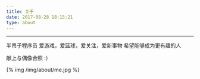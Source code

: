 ```yaml
---
title: 关于
date: 2017-08-28 18:15:21
type: about
---
```


***

半吊子程序员
爱游戏，爱篮球，爱关注，爱新事物
希望能够成为更有趣的人

献上与偶像合照 :）

{% img /img/about/me.jpg %}

